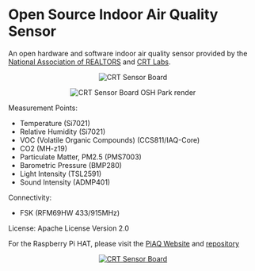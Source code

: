 # Open Source Indoor Air Quality Sensor
An open hardware and software indoor air quality sensor provided by the [National Association of REALTORS](http://realtor.org) and [CRT Labs](https://crtlabs.org).

<p align="center">
  <img src="https://github.com/NationalAssociationOfRealtors/IndoorAirQualitySensor/blob/master/docs/media/v0.3_prototype.jpg" alt="CRT Sensor Board"/>
</p>


<p align="center">
  <img src="https://github.com/NationalAssociationOfRealtors/IndoorAirQualitySensor/blob/master/docs/media/sensor_board_v0.5.png" alt="CRT Sensor Board OSH Park render"/>
</p>

Measurement Points:

* Temperature (Si7021)
* Relative Humidity (Si7021)
* VOC (Volatile Organic Compounds) (CCS811/IAQ-Core)
* CO2 (MH-z19)
* Particulate Matter, PM2.5 (PMS7003)
* Barometric Pressure (BMP280)
* Light Intensity (TSL2591)
* Sound Intensity (ADMP401)

Connectivity:

* FSK (RFM69HW 433/915MHz)


License:
Apache License Version 2.0

For the Raspberry Pi HAT, please visit the [PiAQ Website](http://piaq.io) and [repository](https://github.com/NationalAssociationOfRealtors/PiAQ)

<p align="center">
  <a href="http://piaq.io"><img src="http://piaq.io/images/preview-full-IMG_0117.png" alt="CRT Sensor Board"/></a>
</p>

